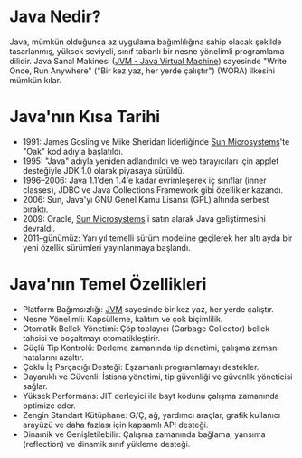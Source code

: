 # Java Nedir?
Java, mümkün olduğunca az uygulama bağımlılığına sahip olacak şekilde tasarlanmış, yüksek seviyeli, sınıf tabanlı bir nesne yönelimli programlama dilidir. Java Sanal Makinesi ([JVM - Java Virtual Machine](../Ekler/JVM%20-%20Java%20Virtual%20Machine.md)) sayesinde "Write Once, Run Anywhere" ("Bir kez yaz, her yerde çalıştır") (WORA) ilkesini mümkün kılar.

# Java'nın Kısa Tarihi
- 1991: James Gosling ve Mike Sheridan liderliğinde [Sun Microsystems](../Ekler/Sun%20Microsystems.md)'te "Oak" kod adıyla başlatıldı.
- 1995: "Java" adıyla yeniden adlandırıldı ve web tarayıcıları için applet desteğiyle JDK 1.0 olarak piyasaya sürüldü.
- 1996–2006: Java 1.1'den 1.4'e kadar evrimleşerek iç sınıflar (inner classes), JDBC ve Java Collections Framework gibi özellikler kazandı.
- 2006: Sun, Java'yı GNU Genel Kamu Lisansı (GPL) altında serbest bıraktı.
- 2009: Oracle, [Sun Microsystems](../Ekler/Sun%20Microsystems.md)'i satın alarak Java geliştirmesini devraldı.
- 2011–günümüz: Yarı yıl temelli sürüm modeline geçilerek her altı ayda bir yeni özellik sürümleri yayınlanmaya başlandı.

# Java'nın Temel Özellikleri
- Platform Bağımsızlığı: [JVM](../Ekler/JVM%20-%20Java%20Virtual%20Machine.md) sayesinde bir kez yaz, her yerde çalıştır.
- Nesne Yönelimli: Kapsülleme, kalıtım ve çok biçimlilik.
- Otomatik Bellek Yönetimi: Çöp toplayıcı (Garbage Collector) bellek tahsisi ve boşaltmayı otomatikleştirir.
- Güçlü Tip Kontrolü: Derleme zamanında tip denetimi, çalışma zamanı hatalarını azaltır.
- Çoklu İş Parçacığı Desteği: Eşzamanlı programlamayı destekler.
- Dayanıklı ve Güvenli: İstisna yönetimi, tip güvenliği ve güvenlik yöneticisi sağlar.
- Yüksek Performans: JIT derleyici ile bayt kodunu çalışma zamanında optimize eder.
- Zengin Standart Kütüphane: G/Ç, ağ, yardımcı araçlar, grafik kullanıcı arayüzü ve daha fazlası için kapsamlı API desteği.
- Dinamik ve Genişletilebilir: Çalışma zamanında bağlama, yansıma (reflection) ve dinamik sınıf yükleme desteği. 